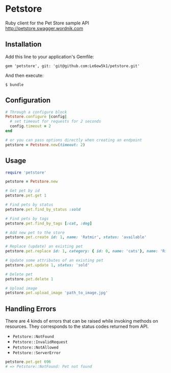 # Petstore

Ruby client for the Pet Store sample API http://petstore.swagger.wordnik.com

## Installation

Add this line to your application's Gemfile:

    gem 'petstore', git: 'git@github.com:Le6ow5k1/petstore.git'

And then execute:

    $ bundle

## Configuration

```ruby
# Through a configure block
Petstore.configure |config|
  # set timeout for requests for 2 seconds
  config.timeout = 2
end

# or you can pass options directly when creating an endpoint
petstore = Petstore.new(timeout: 2)
```

## Usage

```ruby
require 'petstore'

petstore = Petstore.new

# Get pet by id
petstore.pet.get 1

# Find pets by status
petstore.pet.find_by_status :sold

# Find pets by tags
petstore.pet.find_by_tags [:cat, :dog]

# Add new pet to the store
petstore.pet.create id: 1, name: 'Ratmir', status: 'available'

# Replace (update) an existing pet
petstore.pet.replace id: 1, category: { id: 0, name: 'cats'}, name: 'RinTinTin'

# Update some attributes of an existing pet
petstore.pet.update 1, status: 'sold'

# Delete pet
petstore.pet.delete 1

# Upload image
petstore.pet.upload_image 'path_to_image.jpg'
```

## Handling Errors

There are 4 kinds of errors that can be raised while invoking methods on resources. They corresponds to the status codes returned from API.

* `Petstore::NotFound`
* `Petstore::InvalidRequest`
* `Petstore::NotAllowed`
* `Petstore::ServerError`

```ruby
petstore.pet.get 696
# => Petstore::NotFound: Pet not found
```


